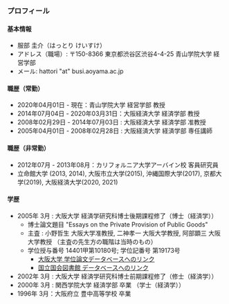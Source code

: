 ### プロフィール <i class="fab fa-github"></i>

#### <i class="fas fa-user-circle"></i> 基本情報

- 服部 圭介（はっとり けいすけ）
- アドレス（職場）:  〒150-8366 東京都渋谷区渋谷4-4-25 青山学院大学 経営学部
- メール: hattori "at" busi.aoyama.ac.jp

#### <i class="fas fa-chalkboard-teacher"></i> 職歴（常勤）

- 2020年04月01日 - 現在：青山学院大学 経営学部 教授
- 2014年07月04日 - 2020年03月31日：大阪経済大学 経済学部 教授
- 2008年02月29日 - 2014年07月03日 : 大阪経済大学 経済学部 准教授
- 2005年04月01日 - 2008年02月28日 : 大阪経済大学 経済学部 専任講師

#### <i class="fas fa-chalkboard-teacher"></i> 職歴（非常勤）

- 2012年07月 - 2013年08月：カリフォルニア大学アーバイン校 客員研究員
- 立命館大学 (2013, 2014), 大阪市立大学(2015), 沖縄国際大学(2017), 京都大学(2019), 大阪経済大学(2020, 2021)

#### <i class="fas fa-graduation-cap"></i> 学歴

- 2005年 3月 : 大阪大学 経済学研究科博士後期課程修了（博士（経済学））
  - 博士論文題目 "Essays on the Private Provision of Public Goods" 
  - 主査 : 小野哲生 大阪大学准教授, 二神孝一 大阪大学教授, 阿部顕三 大阪大学教授 （主査の先生方の職階は当時のもの）
  - 学位授与番号 14401甲第10180号;  学位記番号 第19173号 
    - [大阪大学 学位論文データベースへのリンク](https://hdl.handle.net/11094/45780)
    - [国立国会図書館 データベースへのリンク](https://iss.ndl.go.jp/books/R100000002-I000007781437-00?ar=4e1f)
- 2002年 3月 : 大阪大学 経済学研究科博士前期課程修了（修士（経済学））
- 2000年 3月 : 関西学院大学 経済学部 卒業 （学士（経済学））
- 1996年 3月：大阪府立 豊中高等学校 卒業
